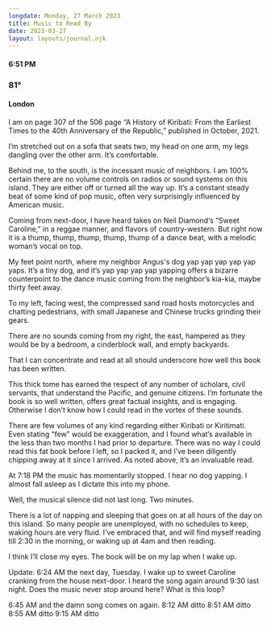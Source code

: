 ```yaml
---
longdate: Monday, 27 March 2023
title: Music to Read By
date: 2023-03-27
layout: layouts/journal.njk
---
```

#### 6:51 PM
### 81°
#### London

I am on page 307 of the 506 page “A History of Kiribati: From the Earliest Times to the 40th Anniversary of the Republic,” published in October, 2021.

I’m stretched out on a sofa that seats two, my head on one arm, my legs dangling over the other arm. It’s comfortable.

Behind me, to the south, is the incessant music of neighbors. I am 100% certain there are no volume controls on radios or sound systems on this island. They are either off or turned all the way up. It’s a constant steady beat of some kind of pop music, often very surprisingly influenced by American music.

Coming from next-door, I have heard takes on Neil Diamond‘s “Sweet Caroline,” in a reggae manner, and flavors of country-western. But right now it is a thump, thump, thump, thump, thump of a dance beat, with a melodic woman’s vocal on top.

My feet point north, where my neighbor Angus's dog yap yap yap yap yap yaps. It’s a tiny dog, and it’s yap yap yap yap yapping offers a bizarre counterpoint to the dance music coming from the neighbor’s kia-kia, maybe thirty feet away.

To my left, facing west, the compressed sand road hosts motorcycles and chatting pedestrians, with small Japanese and Chinese trucks grinding their gears.

There are no sounds coming from my right, the east, hampered as they would be by a bedroom, a cinderblock wall, and empty backyards.

That I can concentrate and read at all should underscore how well this book has been written.

This thick tome has earned the respect of any number of scholars, civil servants, that understand the Pacific, and genuine citizens. I’m fortunate the book is so well written, offers great factual insights, and is engaging. Otherwise I don’t know how I could read in the vortex of these sounds.

There are few volumes of any kind regarding either Kiribati or Kiritimati. Even stating “few” would be exaggeration, and I found what’s available in the less than two months I had prior to departure. There was no way I could read this fat book before I left, so I packed it, and I’ve been diligently chipping away at it since I arrived. As noted above, it’s an invaluable read.

At 7:18 PM the music has momentarily stopped. I hear no dog yapping. I almost fall asleep as I dictate this into my phone.

Well, the musical silence did not last long. Two minutes.

There is a lot of napping and sleeping that goes on at all hours of the day on this island. So many people are unemployed, with no schedules to keep, waking hours are very fluid. I’ve embraced that, and will find myself reading till 2:30 in the morning, or waking up at 4am and then reading.

I think I’ll close my eyes. The book will be on my lap when I wake up.

Update: 6:24 AM the next day, Tuesday. I wake up to sweet Caroline cranking from the house next-door. I heard the song again around 9:30 last night.
Does the music never stop around here? What is this loop?

6:45 AM and the damn song comes on again.
8:12 AM ditto
8:51 AM ditto
8:55 AM ditto
9:15 AM ditto

